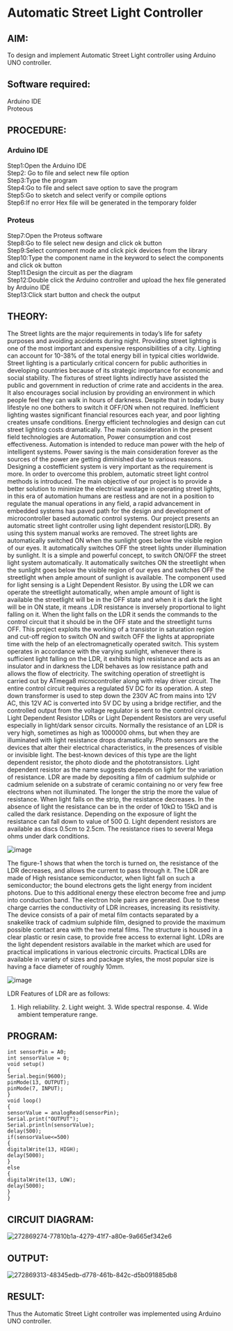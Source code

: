 # Automatic Street Light Controller

##  AIM:
To design and implement Automatic Street Light controller using Arduino UNO controller.

## Software required:
Arduino IDE </br>
Proteous

## PROCEDURE:
### Arduino IDE
Step1:Open the Arduino IDE </br>
Step2: Go to file and select new file option </br>
Step3:Type the program </br>
Step4:Go to file and select save option to save the program </br>
Step5:Go to sketch and select verify or compile options </br>
Step6:If no error Hex file will be generated in the temporary folder </br>
### Proteus
Step7:Open the Proteus software </br>
Step8:Go to file select new design and click ok button </br>
Step9:Select component mode and click pick devices from the library </br>
Step10:Type the component name in the keyword to select the components and click ok button </br>
Step11:Design the circuit as per the diagram </br>
Step12:Double click the Arduino controller and upload the hex file generated by Arduino IDE </br>
Step13:Click start button and check the output

## THEORY:

The Street lights are the major requirements in today’s life for safety purposes and avoiding accidents during night. Providing street lighting is one of the most important and expensive responsibilities of a city. Lighting can account for 10-38% of the total energy bill in typical cities worldwide. Street lighting is a particularly critical concern for public authorities in developing countries because of its strategic importance for economic and social stability. The fixtures of street lights indirectly have assisted the public and government in reduction of crime rate and accidents in the area. It also encourages social inclusion by providing an environment in which people feel they can walk in hours of darkness. Despite that in today’s busy lifestyle no one bothers to switch it OFF/ON when not required. Inefficient lighting wastes significant financial resources each year, and poor lighting creates unsafe conditions. Energy efficient technologies and design can cut street lighting costs dramatically. The main consideration in the present field technologies are Automation, Power consumption and cost effectiveness. Automation is intended to reduce man power with the help of intelligent systems. Power saving is the main consideration forever as the sources of the power are getting diminished due to various reasons. Designing a costefficient system is very important as the requirement is more. In order to overcome this problem, automatic street light control methods is introduced. The main objective of our project is to provide a better solution to minimize the electrical wastage in operating street lights, in this era of automation humans are restless and are not in a position to regulate the manual operations in any field, a rapid advancement in embedded systems has paved path for the design and development of microcontroller based automatic control systems. Our project presents an automatic street light controller using light dependent resistor(LDR). By using this system manual works are removed. The street lights are automatically switched ON when the sunlight goes below the visible region of our eyes. It automatically switches OFF the street lights under illumination by sunlight. It is a simple and powerful concept, to switch ON/OFF the street light system automatically. It automatically switches ON the streetlight when the sunlight goes below the visible region of our eyes and switches OFF the streetlight when ample amount of sunlight is available. The component used for light sensing is a Light Dependent Resistor. By using the LDR we can operate the streetlight automatically, when ample amount of light is available the streetlight will be in the OFF state and when it is dark the light will be in ON state, it means .LDR resistance is inversely proportional to light falling on it. When the light falls on the LDR it sends the commands to the control circuit that it should be in the OFF state and the streetlight turns OFF. This project exploits the working of a transistor in saturation region and cut-off region to switch ON and switch OFF the lights at appropriate time with the help of an electromagnetically operated switch. This system operates in accordance with the varying sunlight, whenever there is sufficient light falling on the LDR, it exhibits high resistance and acts as an insulator and in darkness the LDR behaves as low resistance path and allows the flow of electricity. The switching operation of streetlight is carried out by ATmega8 microcontroller along with relay driver circuit. The entire control circuit requires a regulated 5V DC for its operation. A step down transformer is used to step down the 230V AC from mains into 12V AC, this 12V AC is converted into 5V DC by using a bridge rectifier, and the controlled output from the voltage regulator is sent to the control circuit. Light Dependent Resistor LDRs or Light Dependent Resistors are very useful especially in light/dark sensor circuits. Normally the resistance of an LDR is very high, sometimes as high as 1000000 ohms, but when they are illuminated with light resistance drops dramatically. Photo sensors are the devices that alter their electrical characteristics, in the presences of visible or invisible light. The best-known devices of this type are the light dependent resistor, the photo diode and the phototransistors. Light dependent resistor as the name suggests depends on light for the variation of resistance. LDR are made by depositing a film of cadmium sulphide or cadmium selenide on a substrate of ceramic containing no or very few free electrons when not illuminated. The longer the strip the more the value of resistance. When light falls on the strip, the resistance decreases. In the absence of light the resistance can be in the order of 10kΩ to 15kΩ and is called the dark resistance. Depending on the exposure of light the resistance can fall down to value of 500 Ω. Light dependent resistors are available as discs 0.5cm to 2.5cm. The resistance rises to several Mega ohms under dark conditions. 

![image](https://github.com/anishkumar-Embedded/Implementation-of-Automatic-Street-Light-Controller/assets/71547910/f0f6faa2-b54a-440d-8a76-d8c6deb49827)

The figure-1 shows that when the torch is turned on, the resistance of the LDR decreases, and allows the current to pass through it. The LDR are made of High resistance semiconductor, when light fall on such a semiconductor; the bound electrons gets the light energy from incident photons. Due to this additional energy these electron become free and jump into conduction band. The electron hole pairs are generated. Due to these charge carries the conductivity of LDR increases, increasing its resistivity. The device consists of a pair of metal film contacts separated by a snakelike track of cadmium sulphide film, designed to provide the maximum possible contact area with the two metal films. The structure is housed in a clear plastic or resin case, to provide free access to external light. LDRs are the light dependent resistors available in the market which are used for practical implications in various electronic circuits. Practical LDRs are available in variety of sizes and package styles, the most popular size is having a face diameter of roughly 10mm. 

![image](https://github.com/anishkumar-Embedded/Implementation-of-Automatic-Street-Light-Controller/assets/71547910/9099c14f-7ec4-4332-93b8-6354dd03c2d7)

LDR Features of LDR are as follows: 
1. High reliability. 2. Light weight. 3. Wide spectral response. 4. Wide ambient temperature range.


## PROGRAM:
```
int sensorPin = A0;
int sensorValue = 0;
void setup()
{
Serial.begin(9600);
pinMode(13, OUTPUT);
pinMode(7, INPUT);
}
void loop()
{
sensorValue = analogRead(sensorPin);
Serial.print("OUTPUT");
Serial.println(sensorValue);
delay(500);
if(sensorValue<=500)
{
digitalWrite(13, HIGH);
delay(5000);
}
else
{
digitalWrite(13, LOW);
delay(5000);
}
}
```
## CIRCUIT DIAGRAM:
![272869274-77810b1a-4279-41f7-a80e-9a665ef342e6](https://github.com/jhaganb/Implementation-of-Automatic-Street-Light-Controller/assets/63654882/fe578359-5c15-48d9-b53d-95d8a511742e)
## OUTPUT:
![272869313-48345edb-d778-461b-842c-d5b091885db8](https://github.com/jhaganb/Implementation-of-Automatic-Street-Light-Controller/assets/63654882/60e1aa55-7237-4a58-b0c8-a739d75974b9)
## RESULT:
Thus the Automatic Street Light controller was implemented using Arduino UNO controller.
